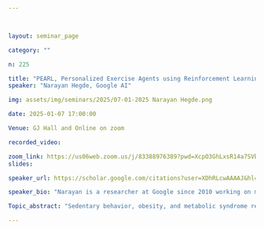 ```yaml
---



layout: seminar_page

category: ""

n: 225

title: "PEARL, Personalized Exercise Agents using Reinforcement Learning. "
speaker: "Narayan Hegde, Google AI"

img: assets/img/seminars/2025/07-01-2025 Narayan Hegde.png

date: 2025-01-07 17:00:00 

Venue: GJ Hall and Online on zoom

recorded_video:

zoom_link: https://us06web.zoom.us/j/83388976389?pwd=XcpO3GhLxsR14a7SVbPx33HQQa1jbt.1 
slides: 

speaker_url: https://scholar.google.com/citations?user=XDhRLcwAAAAJ&hl=en

speaker_bio: "Narayan is a researcher at Google since 2010 working on multiple Google products & research topics. Narayan works across broad health AI topics ranging from medical imaging, digital health and LLMs for fitness coaching. Lately, he is working on LLM agent quality and understanding. Previously, Narayan graduated from IISc specializing in ML and Multicore compiler optimization."

Topic_abstract: "Sedentary behavior, obesity, and metabolic syndrome represent a significant global public health challenge.  This presentation explores how personalized nudges, delivered as pop-up notifications, offer a low-friction, effective strategy to promote increased physical activity.  Maintaining user engagement requires careful consideration of content, timing, and frequency personalization.  Current health apps often struggle with sustained user interest due to their static nature and lack of content adaptation.  PEARL, leveraging Large Language Models (LLMs) and Reinforcement Learning (RL), dynamically adjusts content and nudge timing based on individual walking patterns.  Our large-scale longitudinal user studies demonstrate that RL achieves a threefold improvement in effectiveness compared to rule-based and random nudge selection strategies commonly employed in existing health apps.  The presentation will also provide an overview of key research areas being pursued by Google Deepmind India, highlighting recent projects."

---
```

 